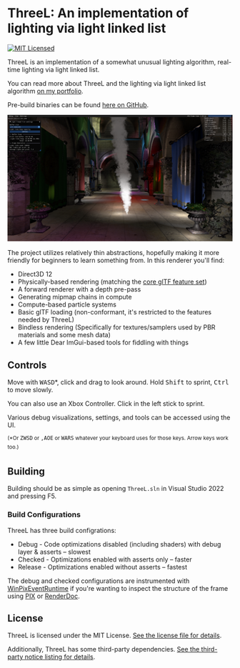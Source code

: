 ThreeL: An implementation of lighting via light linked list
===============================================================================

[![MIT Licensed](https://img.shields.io/github/license/pathogendavid/threel?style=flat-square&)](LICENSE.txt)

ThreeL is an implementation of a somewhat unusual lighting algorithm, real-time lighting via light linked list.

You can read more about ThreeL and the lighting via light linked list algorithm [on my portfolio](https://pixelalchemy.dev/portfolio/threel/).

Pre-build binaries can be found [here on GitHub](https://github.com/PathogenDavid/ThreeL/releases/latest).

![](Screenshot.png)

The project utilizes relatively thin abstractions, hopefully making it more friendly for beginners to learn something from. In this renderer you'll find:

* Direct3D 12
* Physically-based rendering (matching the [core glTF feature set](https://registry.khronos.org/glTF/specs/2.0/glTF-2.0.html#appendix-b-brdf-implementation))
* A forward renderer with a depth pre-pass
* Generating mipmap chains in compute
* Compute-based particle systems
* Basic glTF loading (non-conformant, it's restricted to the features needed by ThreeL)
* Bindless rendering (Specifically for textures/samplers used by PBR materials and some mesh data)
* A few little Dear ImGui-based tools for fiddling with things

## Controls

Move with <kbd>WASD</kbd>\*, click and drag to look around. Hold <kbd>Shift</kbd> to sprint, <kbd>Ctrl</kbd> to move slowly.

You can also use an Xbox Controller. Click in the left stick to sprint.

Various debug visualizations, settings, and tools can be accessed using the UI.

<sup>(\*Or <kbd>ZWSD</kbd> or <kbd>,AOE</kbd> or <kbd>WARS</kbd> whatever your keyboard uses for those keys. Arrow keys work too.)</sup>

## Building

Building should be as simple as opening `ThreeL.sln` in Visual Studio 2022 and pressing F5.

### Build Configurations

ThreeL has three build configrations:

* Debug - Code optimizations disabled (including shaders) with debug layer & asserts – slowest
* Checked - Optimizations enabled with asserts only – faster
* Release - Optimizations enabled without asserts – fastest

The debug and checked configurations are instrumented with [WinPixEventRuntime](https://devblogs.microsoft.com/pix/winpixeventruntime/) if you're wanting to inspect the structure of the frame using [PIX](https://devblogs.microsoft.com/pix/download/) or [RenderDoc](https://renderdoc.org/).

## License

ThreeL is licensed under the MIT License. [See the license file for details](LICENSE.txt).

Additionally, ThreeL has some third-party dependencies. [See the third-party notice listing for details](THIRD-PARTY-NOTICES.md).
